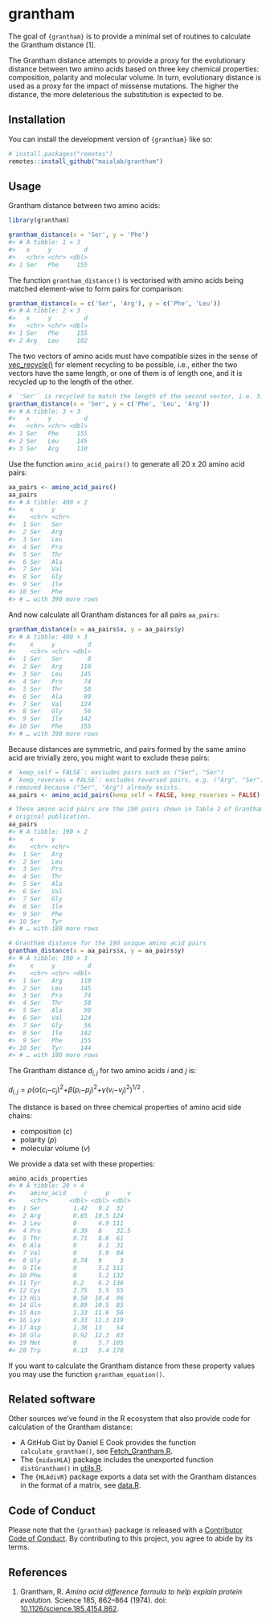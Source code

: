 
<!-- README.md is generated from README.Rmd. Please edit that file -->

# grantham

<!-- badges: start -->
<!-- badges: end -->

The goal of `{grantham}` is to provide a minimal set of routines to
calculate the Grantham distance \[1\].

The Grantham distance attempts to provide a proxy for the evolutionary
distance between two amino acids based on three key chemical properties:
composition, polarity and molecular volume. In turn, evolutionary
distance is used as a proxy for the impact of missense mutations. The
higher the distance, the more deleterious the substitution is expected
to be.

## Installation

You can install the development version of `{grantham}` like so:

``` r
# install.packages("remotes")
remotes::install_github("maialab/grantham")
```

## Usage

Grantham distance between two amino acids:

``` r
library(grantham)

grantham_distance(x = 'Ser', y = 'Phe')
#> # A tibble: 1 × 3
#>   x     y         d
#>   <chr> <chr> <dbl>
#> 1 Ser   Phe     155
```

The function `grantham_distance()` is vectorised with amino acids being
matched element-wise to form pairs for comparison:

``` r
grantham_distance(x = c('Ser', 'Arg'), y = c('Phe', 'Leu'))
#> # A tibble: 2 × 3
#>   x     y         d
#>   <chr> <chr> <dbl>
#> 1 Ser   Phe     155
#> 2 Arg   Leu     102
```

The two vectors of amino acids must have compatible sizes in the sense
of [vec_recycle()](https://vctrs.r-lib.org/reference/vec_recycle.html)
for element recycling to be possible, i.e., either the two vectors have
the same length, or one of them is of length one, and it is recycled up
to the length of the other.

``` r
# `'Ser'` is recycled to match the length of the second vector, i.e. 3.
grantham_distance(x = 'Ser', y = c('Phe', 'Leu', 'Arg'))
#> # A tibble: 3 × 3
#>   x     y         d
#>   <chr> <chr> <dbl>
#> 1 Ser   Phe     155
#> 2 Ser   Leu     145
#> 3 Ser   Arg     110
```

Use the function `amino_acid_pairs()` to generate all 20 x 20 amino acid
pairs:

``` r
aa_pairs <- amino_acid_pairs()
aa_pairs
#> # A tibble: 400 × 2
#>    x     y    
#>    <chr> <chr>
#>  1 Ser   Ser  
#>  2 Ser   Arg  
#>  3 Ser   Leu  
#>  4 Ser   Pro  
#>  5 Ser   Thr  
#>  6 Ser   Ala  
#>  7 Ser   Val  
#>  8 Ser   Gly  
#>  9 Ser   Ile  
#> 10 Ser   Phe  
#> # … with 390 more rows
```

And now calculate all Grantham distances for all pairs `aa_pairs`:

``` r
grantham_distance(x = aa_pairs$x, y = aa_pairs$y)
#> # A tibble: 400 × 3
#>    x     y         d
#>    <chr> <chr> <dbl>
#>  1 Ser   Ser       0
#>  2 Ser   Arg     110
#>  3 Ser   Leu     145
#>  4 Ser   Pro      74
#>  5 Ser   Thr      58
#>  6 Ser   Ala      99
#>  7 Ser   Val     124
#>  8 Ser   Gly      56
#>  9 Ser   Ile     142
#> 10 Ser   Phe     155
#> # … with 390 more rows
```

Because distances are symmetric, and pairs formed by the same amino acid
are trivially zero, you might want to exclude these pairs:

``` r
# `keep_self = FALSE`: excludes pairs such as ("Ser", "Ser")
# `keep_reverses = FALSE`: excludes reversed pairs, e.g. ("Arg", "Ser") will be
# removed because ("Ser", "Arg") already exists.
aa_pairs <- amino_acid_pairs(keep_self = FALSE, keep_reverses = FALSE)

# These amino acid pairs are the 190 pairs shown in Table 2 of Grantham's
# original publication.
aa_pairs
#> # A tibble: 190 × 2
#>    x     y    
#>    <chr> <chr>
#>  1 Ser   Arg  
#>  2 Ser   Leu  
#>  3 Ser   Pro  
#>  4 Ser   Thr  
#>  5 Ser   Ala  
#>  6 Ser   Val  
#>  7 Ser   Gly  
#>  8 Ser   Ile  
#>  9 Ser   Phe  
#> 10 Ser   Tyr  
#> # … with 180 more rows

# Grantham distance for the 190 unique amino acid pairs
grantham_distance(x = aa_pairs$x, y = aa_pairs$y)
#> # A tibble: 190 × 3
#>    x     y         d
#>    <chr> <chr> <dbl>
#>  1 Ser   Arg     110
#>  2 Ser   Leu     145
#>  3 Ser   Pro      74
#>  4 Ser   Thr      58
#>  5 Ser   Ala      99
#>  6 Ser   Val     124
#>  7 Ser   Gly      56
#>  8 Ser   Ile     142
#>  9 Ser   Phe     155
#> 10 Ser   Tyr     144
#> # … with 180 more rows
```

The Grantham distance *d*<sub>*i*, *j*</sub> for two amino acids *i* and
*j* is:

*d*<sub>*i*, *j*</sub> = *ρ*(*α*(*c*<sub>*i*</sub>−*c*<sub>*j*</sub>)<sup>2</sup>+*β*(*p*<sub>*i*</sub>−*p*<sub>*j*</sub>)<sup>2</sup>+*γ*(*v*<sub>*i*</sub>−*v*<sub>*j*</sub>)<sup>2</sup>)<sup>1/2</sup> .

The distance is based on three chemical properties of amino acid side
chains:

-   composition (*c*)
-   polarity (*p*)
-   molecular volume (*v*)

We provide a data set with these properties:

``` r
amino_acids_properties
#> # A tibble: 20 × 4
#>    amino_acid     c     p     v
#>    <chr>      <dbl> <dbl> <dbl>
#>  1 Ser         1.42   9.2  32  
#>  2 Arg         0.65  10.5 124  
#>  3 Leu         0      4.9 111  
#>  4 Pro         0.39   8    32.5
#>  5 Thr         0.71   8.6  61  
#>  6 Ala         0      8.1  31  
#>  7 Val         0      5.9  84  
#>  8 Gly         0.74   9     3  
#>  9 Ile         0      5.2 111  
#> 10 Phe         0      5.2 132  
#> 11 Tyr         0.2    6.2 136  
#> 12 Cys         2.75   5.5  55  
#> 13 His         0.58  10.4  96  
#> 14 Gln         0.89  10.5  85  
#> 15 Asn         1.33  11.6  56  
#> 16 Lys         0.33  11.3 119  
#> 17 Asp         1.38  13    54  
#> 18 Glu         0.92  12.3  83  
#> 19 Met         0      5.7 105  
#> 20 Trp         0.13   5.4 170
```

If you want to calculate the Grantham distance from these property
values you may use the function `grantham_equation()`.

## Related software

Other sources we’ve found in the R ecosystem that also provide code for
calculation of the Grantham distance:

-   A GitHub Gist by Daniel E Cook provides the function
    `calculate_grantham()`, see
    [Fetch_Grantham.R](https://gist.github.com/danielecook/501f03650bca6a3db31ff3af2d413d2a).
-   The `{midasHLA}` package includes the unexported function
    `distGrantham()` in
    [utils.R](https://github.com/Genentech/midasHLA/blob/ec29296f9bfd7c4fae9e2040592b618e5f2a99a1/R/utils.R).
-   The `{HLAdivR}` package exports a data set with the Grantham
    distances in the format of a matrix, see
    [data.R](https://github.com/rbentham/HLAdivR/blob/master/R/data.R).

## Code of Conduct

Please note that the `{grantham}` package is released with a
[Contributor Code of
Conduct](https://contributor-covenant.org/version/2/0/CODE_OF_CONDUCT.html).
By contributing to this project, you agree to abide by its terms.

## References

1.  Grantham, R. *Amino acid difference formula to help explain protein
    evolution*. Science 185, 862–864 (1974). doi:
    [10.1126/science.185.4154.862](https://doi.org/10.1126/science.185.4154.862).
